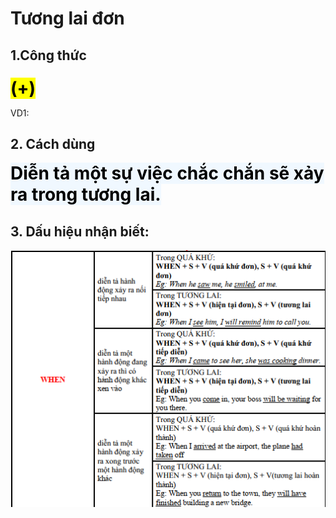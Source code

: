 # Tương lai đơn

## 1.Công thức

###

<div style = "text-align: left;">
  <span style="color: black; background-color: yellow; font-size: 28px; font-weight: bold;">
    (+)
  </span>
</div>

VD1:

## 2. Cách dùng

<span style="color: black; background-color: #F0F8FF; font-size: 28px; font-weight: bold;">
Diễn tả một sự việc chắc chắn sẽ xảy ra trong tương lai.
</span>

## 3. Dấu hiệu nhận biết:


<img src="blog/english/img/4_coordination_of_tenses.png" style="display: block; margin-right: auto; margin-left: auto;">